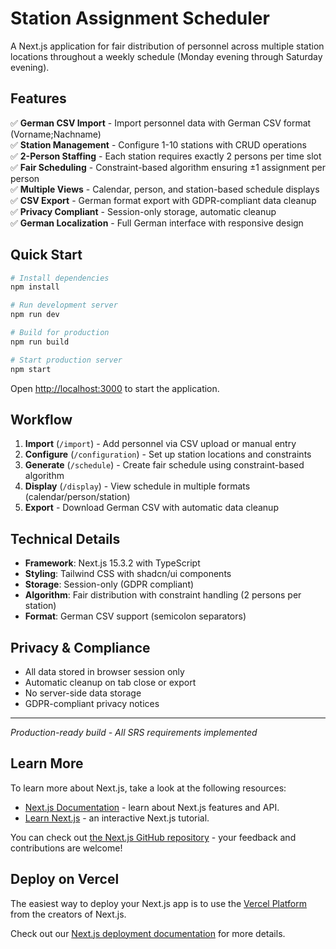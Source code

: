 # Station Assignment Scheduler

A Next.js application for fair distribution of personnel across multiple station locations throughout a weekly schedule (Monday evening through Saturday evening).

## Features

✅ **German CSV Import** - Import personnel data with German CSV format (Vorname;Nachname)  
✅ **Station Management** - Configure 1-10 stations with CRUD operations  
✅ **2-Person Staffing** - Each station requires exactly 2 persons per time slot  
✅ **Fair Scheduling** - Constraint-based algorithm ensuring ±1 assignment per person  
✅ **Multiple Views** - Calendar, person, and station-based schedule displays  
✅ **CSV Export** - German format export with GDPR-compliant data cleanup  
✅ **Privacy Compliant** - Session-only storage, automatic cleanup  
✅ **German Localization** - Full German interface with responsive design  

## Quick Start

```bash
# Install dependencies
npm install

# Run development server
npm run dev

# Build for production
npm run build

# Start production server
npm start
```

Open [http://localhost:3000](http://localhost:3000) to start the application.

## Workflow

1. **Import** (`/import`) - Add personnel via CSV upload or manual entry
2. **Configure** (`/configuration`) - Set up station locations and constraints  
3. **Generate** (`/schedule`) - Create fair schedule using constraint-based algorithm
4. **Display** (`/display`) - View schedule in multiple formats (calendar/person/station)
5. **Export** - Download German CSV with automatic data cleanup

## Technical Details

- **Framework**: Next.js 15.3.2 with TypeScript
- **Styling**: Tailwind CSS with shadcn/ui components
- **Storage**: Session-only (GDPR compliant)
- **Algorithm**: Fair distribution with constraint handling (2 persons per station)
- **Format**: German CSV support (semicolon separators)

## Privacy & Compliance

- All data stored in browser session only
- Automatic cleanup on tab close or export
- No server-side data storage
- GDPR-compliant privacy notices

---

*Production-ready build - All SRS requirements implemented*

## Learn More

To learn more about Next.js, take a look at the following resources:

- [Next.js Documentation](https://nextjs.org/docs) - learn about Next.js features and API.
- [Learn Next.js](https://nextjs.org/learn) - an interactive Next.js tutorial.

You can check out [the Next.js GitHub repository](https://github.com/vercel/next.js) - your feedback and contributions are welcome!

## Deploy on Vercel

The easiest way to deploy your Next.js app is to use the [Vercel Platform](https://vercel.com/new?utm_medium=default-template&filter=next.js&utm_source=create-next-app&utm_campaign=create-next-app-readme) from the creators of Next.js.

Check out our [Next.js deployment documentation](https://nextjs.org/docs/app/building-your-application/deploying) for more details.
